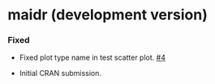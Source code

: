 # maidr (development version)


### Fixed

- Fixed plot type name in test scatter plot. [#4](https://github.com/uiuc-ischool-accessible-computing-lab/r_maidr/issues/4)

* Initial CRAN submission.
